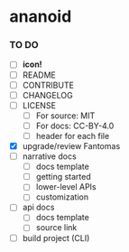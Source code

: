 ananoid
===

### TO DO

- [ ] **icon!**
- [ ] README
- [ ] CONTRIBUTE
- [ ] CHANGELOG
- [ ] LICENSE
  - [ ] For source: MIT
  - [ ] For docs: CC-BY-4.0
  - [ ] header for each file
- [x] upgrade/review Fantomas
- [ ] narrative docs
  - [ ] docs template
  - [ ] getting started
  - [ ] lower-level APIs
  - [ ] customization
- [ ] api docs
  - [ ] docs template
  - [ ] source link
- [ ] build project (CLI)
